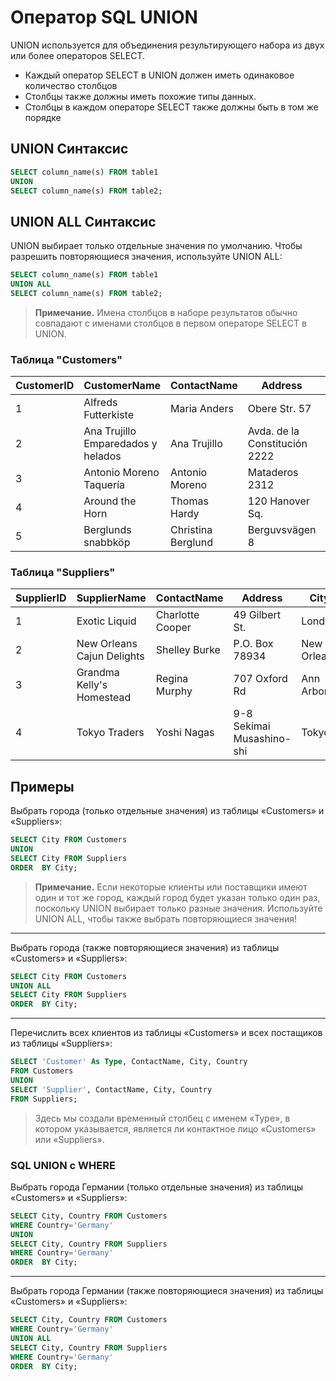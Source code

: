 # Оператор SQL  UNION

UNION используется для объединения результирующего набора из двух или более операторов SELECT.

-   Каждый оператор SELECT в UNION должен иметь одинаковое количество столбцов
-   Столбцы также должны иметь похожие типы данных.
-   Столбцы в каждом операторе SELECT также должны быть в том же порядке

## UNION Синтаксис

``` SQL
SELECT column_name(s) FROM table1
UNION
SELECT column_name(s) FROM table2;
```

## UNION ALL Синтаксис
UNION выбирает только отдельные значения по умолчанию. Чтобы разрешить повторяющиеся значения, используйте UNION ALL:
``` SQL
SELECT column_name(s) FROM table1
UNION ALL
SELECT column_name(s) FROM table2;
```
> **Примечание.** Имена столбцов в наборе результатов обычно совпадают с именами столбцов в первом операторе SELECT в UNION.

### Таблица "Customers"

| CustomerID | CustomerName | ContactName | Address | City | PostalCode | Country |
|--|--|--|--|--|--|--|
| 1 | Alfreds Futterkiste | Maria Anders | Obere Str. 57 | Berlin | 12209 | Germany |
| 2 | Ana Trujillo Emparedados y helados | Ana Trujillo | Avda. de la Constitución 2222 | México D.F. | 05021 | Mexico |
| 3 | Antonio Moreno Taquería | Antonio Moreno | Mataderos 2312 | México D.F. | 05023 | Mexico |
| 4 | Around the Horn | Thomas Hardy | 120 Hanover Sq. | London | WA1 1DP | UK |
| 5 | Berglunds snabbköp | Christina Berglund | Berguvsvägen 8 | Luleå | S-958 22 | Sweden |

### Таблица "Suppliers"

| SupplierID | SupplierName | ContactName | Address | City | PostalCode | Country |
|--|--|--|--|--|--|--|
| 1 | Exotic Liquid | Charlotte Cooper | 49 Gilbert St. | London | EC1 4SD | UK |
| 2 | New Orleans Cajun Delights | Shelley Burke | P.O. Box 78934 | New Orleans | 70117 | USA |
| 3 | Grandma Kelly's Homestead | Regina Murphy | 707 Oxford Rd | Ann Arbor | 48104 | USA |
| 4 | Tokyo Traders | Yoshi Nagas | 9-8 Sekimai Musashino-shi | Tokyo | 100 | Japan |

## Примеры

Выбрать города (только отдельные значения) из таблицы «Customers» и «Suppliers»:
``` SQL
SELECT City FROM Customers
UNION
SELECT City FROM Suppliers
ORDER  BY City;
```
> **Примечание.** Если некоторые клиенты или поставщики имеют один и тот же город, каждый город будет указан только один раз, поскольку UNION выбирает только разные значения. Используйте UNION ALL, чтобы также выбрать повторяющиеся значения!
---

Выбрать города (также повторяющиеся значения) из таблицы «Customers» и «Suppliers»:
``` SQL
SELECT City FROM Customers
UNION ALL
SELECT City FROM Suppliers
ORDER  BY City;
```
---

Перечислить всех клиентов из таблицы «Customers» и всех постащиков из таблицы «Suppliers»:
``` SQL
SELECT 'Customer' As Type, ContactName, City, Country 
FROM Customers 
UNION 
SELECT 'Supplier', ContactName, City, Country 
FROM Suppliers;
```
> Здесь мы создали временный столбец с именем «Type», в котором указывается, является ли контактное лицо «Customers» или «Suppliers».
> 

### SQL UNION c WHERE
Выбрать города Германии (только отдельные значения) из таблицы «Customers» и «Suppliers»:
``` SQL
SELECT City, Country FROM Customers
WHERE Country='Germany'
UNION
SELECT City, Country FROM Suppliers  
WHERE Country='Germany'
ORDER  BY City;
```
---

Выбрать города Германии (также повторяющиеся значения) из таблицы «Customers» и «Suppliers»:
``` SQL
SELECT City, Country FROM Customers
WHERE Country='Germany'
UNION ALL
SELECT City, Country FROM Suppliers  
WHERE Country='Germany'
ORDER  BY City;
```
